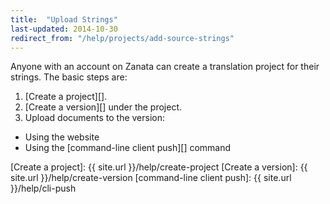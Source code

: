 ```yaml
---
title:  "Upload Strings"
last-updated: 2014-10-30
redirect_from: "/help/projects/add-source-strings"
---
```


Anyone with an account on Zanata can create a translation project for their strings. The basic steps are:

 1. [Create a project][].
 1. [Create a version][] under the project.
 1. Upload documents to the version:
   - Using the website
   - Using the [command-line client push][] command


[Create a project]: {{ site.url }}/help/create-project
[Create a version]: {{ site.url }}/help/create-version
[command-line client push]: {{ site.url }}/help/cli-push
